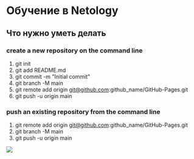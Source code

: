 # Обучение в Netology
## Что нужно уметь делать
### create a new repository on the command line
1. git init
2. git add README.md
3. git commit -m "Initial commit"
4. git branch -M main
5. git remote add origin git@github.com:github_name/GitHub-Pages.git
6. git push -u origin main

### push an existing repository from the command line
1. git remote add origin git@github.com:github_name/GitHub-Pages.git
2. git branch -M main
3. git push -u origin main


![](https://netology-code.github.io/git-homeworks/introduction/assets/logo.png)
